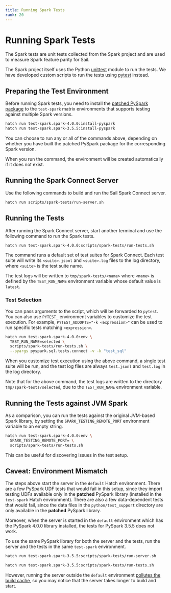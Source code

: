 ```yaml
---
title: Running Spark Tests
rank: 20
---
```


# Running Spark Tests

The Spark tests are unit tests collected from the Spark project
and are used to measure Spark feature parity for Sail.

The Spark project itself uses the Python [unittest](https://docs.python.org/3/library/unittest.html) module to run the tests.
We have developed custom scripts to run the tests using [pytest](https://docs.pytest.org/) instead.

## Preparing the Test Environment

Before running Spark tests, you need to install the [patched PySpark package](./spark-setup) to the `test-spark` matrix environments that supports testing against multiple Spark versions.

```bash
hatch run test-spark.spark-4.0.0:install-pyspark
hatch run test-spark.spark-3.5.5:install-pyspark
```

You can choose to run any or all of the commands above, depending on whether you have built the patched PySpark package for the corresponding Spark version.

When you run the command, the environment will be created automatically if it does not exist.

## Running the Spark Connect Server

Use the following commands to build and run the Sail Spark Connect server.

```bash
hatch run scripts/spark-tests/run-server.sh
```

## Running the Tests

After running the Spark Connect server, start another terminal and use the following command to run the Spark tests.

```bash
hatch run test-spark.spark-4.0.0:scripts/spark-tests/run-tests.sh
```

The command runs a default set of test suites for Spark Connect.
Each test suite will write its `<suite>.jsonl` and `<suite>.log` files to the log directory,
where `<suite>` is the test suite name.

The test logs will be written to `tmp/spark-tests/<name>` where `<name>` is defined by
the `TEST_RUN_NAME` environment variable whose default value is `latest`.

### Test Selection

You can pass arguments to the script, which will be forwarded to `pytest`.
You can also use `PYTEST_` environment variables to customize the test execution.
For example, `PYTEST_ADDOPTS="-k <expression>"` can be used to run specific tests matching `<expression>`.

```bash
hatch run test-spark.spark-4.0.0:env \
  TEST_RUN_NAME=selected \
  scripts/spark-tests/run-tests.sh \
  --pyargs pyspark.sql.tests.connect -v -k "test_sql"
```

When you customize test execution using the above command, a single test suite will be run,
and the test log files are always `test.jsonl` and `test.log` in the log directory.

Note that for the above command, the test logs are written to the directory `tmp/spark-tests/selected`, due to the `TEST_RUN_NAME` environment variable.

## Running the Tests against JVM Spark

As a comparison, you can run the tests against the original JVM-based Spark library,
by setting the `SPARK_TESTING_REMOTE_PORT` environment variable to an empty string.

```bash
hatch run test-spark.spark-4.0.0:env \
  SPARK_TESTING_REMOTE_PORT= \
  scripts/spark-tests/run-tests.sh
```

This can be useful for discovering issues in the test setup.

## Caveat: Environment Mismatch

The steps above start the server in the `default` Hatch environment.
There are a few PySpark UDF tests that would fail in this setup, since they import testing UDFs available only in the **patched** PySpark library (installed in the `test-spark` Hatch environment).
There are also a few data-dependent tests that would fail, since the data files in the `python/test_support` directory are only available in the **patched** PySpark library.

Moreover, when the server is started in the `default` environment which has the PySpark 4.0.0 library installed, the tests for PySpark 3.5.5 does not work.

To use the same PySpark library for both the server and the tests, run the server and the tests in the same `test-spark` environment.

```bash
hatch run test-spark.spark-3.5.5:scripts/spark-tests/run-server.sh
```

```bash
hatch run test-spark.spark-3.5.5:scripts/spark-tests/run-tests.sh
```

However, running the server outside the `default` environment [pollutes the build cache](../recipes/reducing-build-time.md), so you may notice that the server takes longer to build and start.
